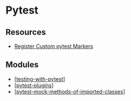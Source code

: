 Pytest
===

Resources
---

- [Register Custom pytest Markers][1]

<!-- Links -->
[1]: https://www.youtube.com/watch?v=J6cIe40i-dw

Modules
---

- [[testing-with-pytest]]
- [[pytest-plugins]]
- [[pytest-mock-methods-of-imported-classes]]

[//begin]: # "Autogenerated link references for markdown compatibility"
[testing-with-pytest]: testing-with-pytest/testing-with-pytest.md "Testing with Pytest"
[pytest-plugins]: pytest-plugins.md "Pytest Plugins"
[pytest-mock-methods-of-imported-classes]: pytest-mock-methods-of-imported-classes.md "Pytest Mock Methods of Imported Classes"
[//end]: # "Autogenerated link references"
